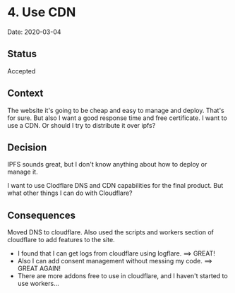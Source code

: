 # 4. Use CDN

Date: 2020-03-04

## Status

Accepted

## Context

The website it's going to be cheap and easy to manage and deploy.  That's for sure.  But
 also I want a good response time and free certificate.  I want to use a CDN. Or should I
 try to distribute it over ipfs?

## Decision

IPFS sounds great, but I don't know anything about how to deploy or manage it.

I want to use Clodflare DNS and CDN capabilities for the final product.  But what other
 things I can do with Cloudflare?

## Consequences

Moved DNS to cloudflare.  Also used the scripts and workers section of cloudflare to add
 features to the site.

* I found that I can get logs from cloudflare using logflare.  ==> GREAT!
* Also I can add consent management without messing my code. ==> GREAT AGAIN!
* There are more addons free to use in cloudflare, and I haven't started to use workers...




